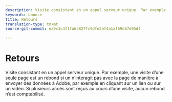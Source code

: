 ```yaml
---
description: Visite consistant en un appel serveur unique. Par exemple, une visite d’une page unique est un rebond si un n’interagit pas avec la page de manière à envoyer des données à Adobe, par exemple en cliquant sur un lien ou sur un  vidéo. Si plusieurs accès sont reçus au cours d’une visite, aucun rebond n’est comptabilisé.
keywords: bounce
title: Retours
translation-type: tm+mt
source-git-commit: ea9c3c4f1fa6a827fc9dfe2bf4a1af69c87e95df

---
```



# Retours

Visite consistant en un appel serveur unique. Par exemple, une visite d’une seule page est un rebond si un n’interagit pas avec la page de manière à envoyer des données à Adobe, par exemple en cliquant sur un lien ou sur un  vidéo. Si plusieurs accès sont reçus au cours d’une visite, aucun rebond n’est comptabilisé.


